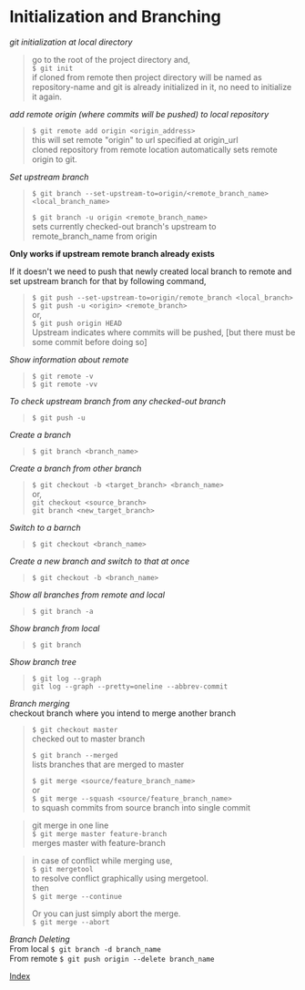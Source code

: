 # Initialization and Branching  

*git initialization at local directory*  
>go to the root of the project directory and,   
> `$ git init`  
if cloned from remote then project directory will be named as repository-name and git is already initialized in it, no need to initialize it again.

*add remote origin (where commits will be pushed) to local repository*  
> `$ git remote add origin <origin_address>`  
this will set remote "origin" to url specified at origin_url  
cloned repository from remote location automatically sets remote origin to git.  

*Set upstream branch*  
> `$ git branch --set-upstream-to=origin/<remote_branch_name> <local_branch_name>`  
>
> `$ git branch -u origin <remote_branch_name>`  
sets currently checked-out branch's upstream to remote_branch_name from origin

**Only works if upstream remote branch already exists**  
  
If it doesn't we need to push that newly created local branch to remote and set upstream branch for that by following command,
> `$ git push --set-upstream-to=origin/remote_branch <local_branch>`  
> `$ git push -u <origin> <remote_branch>`  
or,  
> `$ git push origin HEAD`  
Upstream indicates where commits will be pushed, [but there must be some commit before doing so]  

*Show information about remote*  
> `$ git remote -v`  
> `$ git remote -vv`  

_To check upstream branch from any checked-out branch_  
> `$ git push -u`  

*Create a branch*  
> `$ git branch <branch_name>`  

*Create a branch from other branch*  
> `$ git checkout -b <target_branch> <branch_name>`  
or,  
> `git checkout <source_branch>`  
> `git branch <new_target_branch>`  

*Switch to a barnch*  
> `$ git checkout <branch_name>`  

*Create a new branch and switch to that at once*  
> `$ git checkout -b <branch_name>`  

*Show all branches from remote and local*  
> `$ git branch -a`  

*Show branch from local*  
> `$ git branch`  

*Show branch tree*  
> `$ git log --graph`  
> `git log --graph --pretty=oneline --abbrev-commit`  

_Branch merging_  
checkout branch where you intend to merge another branch  
> `$ git checkout master`  
checked out to master branch  
> 
> `$ git branch --merged`  
>lists branches that are merged to master  
> 
> `$ git merge <source/feature_branch_name>`  
> or  
>  `$ git merge --squash <source/feature_branch_name>`  
> to squash commits from source branch into single commit  

> git merge in one line  
> `$ git merge master feature-branch`  
> merges master with feature-branch

> in case of conflict while merging use,  
> `$ git mergetool`  
> to resolve conflict graphically using mergetool.  
> then  
> `$ git merge --continue`
>
> Or you can just simply abort the merge.  
> `$ git merge --abort`  

_Branch Deleting_  
From local `$ git branch -d branch_name`  
From remote `$ git push origin --delete branch_name`  

[Index][index]

[index]: ../index.md
